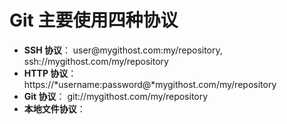# Git 主要使用四种协议

* **SSH 协议**：  user\@mygithost.com:my/repository,  ssh://mygithost.com/my/repository
* **HTTP 协议**： https://*username:password@*mygithost.com/my/repository
* **Git 协议**：  git://mygithost.com/my/repository
* **本地文件协议**： 

